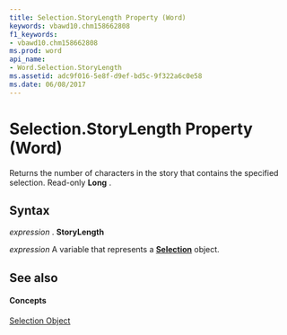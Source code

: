 ```yaml
---
title: Selection.StoryLength Property (Word)
keywords: vbawd10.chm158662808
f1_keywords:
- vbawd10.chm158662808
ms.prod: word
api_name:
- Word.Selection.StoryLength
ms.assetid: adc9f016-5e8f-d9ef-bd5c-9f322a6c0e58
ms.date: 06/08/2017
---
```



# Selection.StoryLength Property (Word)

Returns the number of characters in the story that contains the specified selection. Read-only  **Long** .


## Syntax

 _expression_ . **StoryLength**

 _expression_ A variable that represents a **[Selection](selection-object-word.md)** object.


## See also


#### Concepts


[Selection Object](selection-object-word.md)


